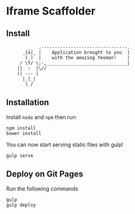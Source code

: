 # Iframe Scaffolder

## Install

```
        _   .--------------------------------.
      _|o|_ |    Application brought to you  |
       (_)  |    with the amazing Yeoman!    |
     / \Y/ \;-,______________________________|
    ||  :  |\//
    (| --- |
      |_|_|
       \ /
```

## Installation

Install `node` and `npm` then run:

```
npm install
bower install
```

You can now start serving static files with gulp!

```
gulp serve
```

## Deploy on Git Pages

Run the following commands

```
gulp
gulp deploy
```
